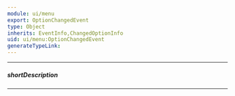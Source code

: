 ```yaml
---
module: ui/menu
export: OptionChangedEvent
type: Object
inherits: EventInfo,ChangedOptionInfo
uid: ui/menu:OptionChangedEvent
generateTypeLink: 
---
```

---
##### shortDescription
<!-- Description goes here -->

---
<!-- Description goes here -->